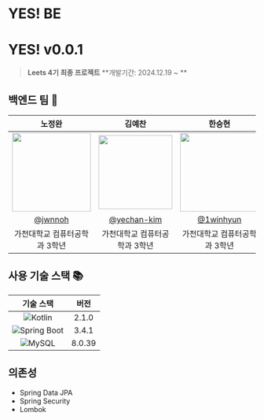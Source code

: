 # YES! BE

# YES! v0.0.1
> **Leets 4기 최종 프로젝트** 
> **개발기간: 2024.12.19 ~ **

## 백엔드 팀 💪

|                                        노정완                                        |                                       김예찬                                       |                                       한승현                                        |                                                                                     
|:---------------------------------------------------------------------------------:|:-------------------------------------------------------------------------------:|:--------------------------------------------------------------------------------:|
| <img width="160px" src="https://avatars.githubusercontent.com/u/129377887?v=4" /> | <img width="150px" src="https://avatars.githubusercontent.com/u/60172300?v=4"/> | <img width="160px" src="https://avatars.githubusercontent.com/u/140399766?v=4"/> |
|                       [@jwnnoh](https://github.com/jwnnoh)                        |                  [@yechan-kim](https://github.com/yechan-kim)                   |                     [@1winhyun](https://github.com/1winhyun)                     |
|                                 가천대학교 컴퓨터공학과 3학년                                  |                                가천대학교 컴퓨터공학과 3학년                                 |                                 가천대학교 컴퓨터공학과 3학년                                 | 


## 사용 기술 스택 📚
|                                                         기술 스택                                                         |   버전   |
|:---------------------------------------------------------------------------------------------------------------------:|:------:|
|         ![Kotlin](https://img.shields.io/badge/Kotlin-7F52FF?style=for-the-badge&logo=Kotlin&logoColor=white)         | 2.1.0  |
| ![Spring Boot](https://img.shields.io/badge/Spring%20Boot-6DB33F?style=for-the-badge&logo=springboot&logoColor=white) | 3.4.1  |
|          ![MySQL](https://img.shields.io/badge/MySQL-4479A1?style=for-the-badge&logo=mysql&logoColor=white)           | 8.0.39 |

## 의존성
- Spring Data JPA
- Spring Security
- Lombok
